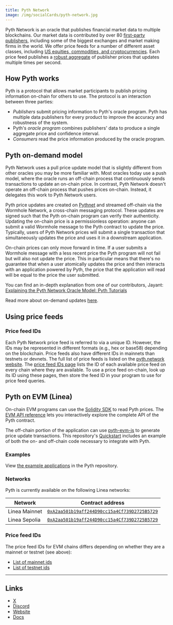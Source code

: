 ```yaml
---
title: Pyth Network
image: /img/socialCards/pyth-network.jpg
---
```


Pyth Network is an oracle that publishes financial market data to multiple
blockchains. Our market data is contributed by over 80
[first-party publishers](https://pyth.network/publishers), including some of the
biggest exchanges and market making firms in the world. We offer price feeds for
a number of different asset classes, including
[US equities, commodities, and cryptocurrencies](https://pyth.network/price-feeds).
Each price feed publishes a
[robust aggregate](https://docs.pyth.network/documentation/how-pyth-works/price-aggregation)
of publisher prices that updates multiple times per second.

## How Pyth works

Pyth is a protocol that allows market participants to publish pricing
information on-chain for others to use. The protocol is an interaction between
three parties:

- _Publishers_ submit pricing information to Pyth's oracle program. Pyth has
  multiple data publishers for every product to improve the accuracy and
  robustness of the system.
- Pyth's _oracle program_ combines publishers' data to produce a single
  aggregate price and confidence interval.
- _Consumers_ read the price information produced by the oracle program.

## Pyth on-demand model

Pyth Network uses a pull price update model that is slightly different from
other oracles you may be more familiar with. Most oracles today use a push
model, where the oracle runs an off-chain process that continuously sends
transactions to update an on-chain price. In contrast, Pyth Network doesn't
operate an off-chain process that pushes prices on-chain. Instead, it delegates
this work to Pyth Network users.

Pyth price updates are created on
[Pythnet](https://docs.pyth.network/documentation/how-pyth-works/pythnet) and
streamed off-chain via the Wormhole Network, a cross-chain messaging protocol.
These updates are signed such that the Pyth on-chain program can verify their
authenticity. Updating the on-chain price is a permissionless operation: anyone
can submit a valid Wormhole message to the Pyth contract to update the price.
Typically, users of Pyth Network prices will submit a single transaction that
simultaneously updates the price and uses it in a downstream application.

On-chain prices can only move forward in time. If a user submits a Wormhole
message with a less recent price the Pyth program will not fail but will also
not update the price. This in particular means that there's no guarantee that
when a user atomically updates the price and then interacts with an application
powered by Pyth, the price that the application will read will be equal to the
price the user submitted.

You can find an in-depth explanation from one of our contributors, Jayant:
[Explaining the Pyth Network Oracle Model: Pyth Tutorials](https://www.youtube.com/watch?v=qdwrs23Qc9g)

Read more about on-demand updates
[here](https://docs.pyth.network/documentation/pythnet-price-feeds/on-demand).

## Using price feeds

### Price feed IDs

Each Pyth Network price feed is referred to via a unique ID. However, the IDs
may be represented in different formats (e.g., hex or base58) depending on the
blockchain. Price feeds also have different IDs in mainnets than testnets or
devnets. The full list of price feeds is listed on the
[pyth.network website](https://pyth.network/price-feeds). The
[price feed IDs page](https://pyth.network/developers/price-feed-ids) lists the
ID of each available price feed on every chain where they are available. To use
a price feed on-chain, look up its ID using these pages, then store the feed ID
in your program to use for price feed queries.

## Pyth on EVM (Linea)

On-chain EVM programs can use the
[Solidity SDK](https://github.com/pyth-network/pyth-sdk-solidity) to read Pyth
prices. The [EVM API reference](https://docs.pyth.network/evm) lets you
interactively explore the complete API of the Pyth contract.

The off-chain portion of the application can use
[pyth-evm-js](https://github.com/pyth-network/pyth-crosschain/tree/main/target_chains/ethereum/sdk/js)
to generate price update transactions. This repository's
[Quickstart](https://github.com/pyth-network/pyth-crosschain/tree/main/target_chains/ethereum/sdk/js#quickstart)
includes an example of both the on- and off-chain code necessary to integrate
with Pyth.

### Examples

View
[the example applications](https://github.com/pyth-network/pyth-examples/tree/main/price_feeds)
in the Pyth repository.

### Networks

Pyth is currently available on the following Linea networks:

| Network       | Contract address                                                                                                                   |
| ------------- | ---------------------------------------------------------------------------------------------------------------------------------- |
| Linea Mainnet | [`0xA2aa501b19aff244D90cc15a4Cf739D2725B5729`](https://explorer.linea.build/address/0xA2aa501b19aff244D90cc15a4Cf739D2725B5729)    |
| Linea Sepolia | [`0xA2aa501b19aff244D90cc15a4Cf739D2725B5729`](https://sepolia.lineascan.build/address/0xA2aa501b19aff244D90cc15a4Cf739D2725B5729) |

### Price feed IDs

The price feed IDs for EVM chains differs depending on whether they are a
mainnet or testnet (see above):

- [List of mainnet ids](https://pyth.network/developers/price-feed-ids#pyth-evm-mainnet)
- [List of testnet ids](https://pyth.network/developers/price-feed-ids#pyth-evm-testnet)

---

## Links

- [X](https://x.com/PythNetwork)
- [Discord](https://discord.com/invite/PythNetwork)
- [Website](https://pyth.network/)
- [Docs](https://docs.pyth.network/documentation)
